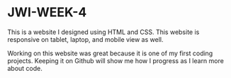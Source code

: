 # JWI-WEEK-4

This is a website I designed using HTML and CSS. This website is responsive on tablet, laptop, and mobile view as well. 

Working on this website was great because it is one of my first coding projects. Keeping it on Github will show me how I progress as I learn more about code.
